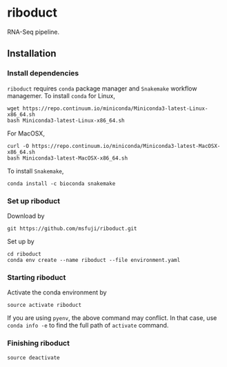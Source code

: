 # riboduct
RNA-Seq pipeline.

## Installation
### Install dependencies
`riboduct` requires `conda` package manager and `Snakemake` workflow managemer.
To install `conda` for Linux,
```
wget https://repo.continuum.io/miniconda/Miniconda3-latest-Linux-x86_64.sh
bash Miniconda3-latest-Linux-x86_64.sh
```
For MacOSX,
```
curl -O https://repo.continuum.io/miniconda/Miniconda3-latest-MacOSX-x86_64.sh
bash Miniconda3-latest-MacOSX-x86_64.sh
```
To install `Snakemake`,
```
conda install -c bioconda snakemake
```

### Set up riboduct
Download by
```
git https://github.com/msfuji/riboduct.git
```
Set up by
```
cd riboduct
conda env create --name riboduct --file environment.yaml
```
### Starting riboduct
Activate the conda environment by
```
source activate riboduct
```
If you are using `pyenv`, the above command may conflict. In that case, use `conda info -e` to find the full path of `activate` command.

### Finishing riboduct
```
source deactivate
```
